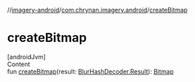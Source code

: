 //[imagery-android](../../index.md)/[com.chrynan.imagery.android](index.md)/[createBitmap](create-bitmap.md)



# createBitmap  
[androidJvm]  
Content  
fun [createBitmap](create-bitmap.md)(result: [BlurHashDecoder.Result](../../../imagery-core/imagery-core/com.chrynan.imagery.core/-blur-hash-decoder/-result/index.md)): [Bitmap](https://developer.android.com/reference/kotlin/android/graphics/Bitmap.html)  



